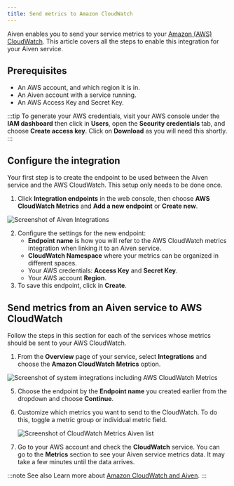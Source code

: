 ```yaml
---
title: Send metrics to Amazon CloudWatch
---
```


Aiven enables you to send your service metrics to your [Amazon (AWS)
CloudWatch](https://aws.amazon.com/cloudwatch/). This article covers all
the steps to enable this integration for your Aiven service.

## Prerequisites

-   An AWS account, and which region it is in.
-   An Aiven account with a service running.
-   An AWS Access Key and Secret Key.

:::tip
To generate your AWS credentials, visit your AWS console under the **IAM
dashboard** then click in **Users**, open the **Security credentials**
tab, and choose **Create access key**. Click on **Download** as you will
need this shortly.
:::

## Configure the integration

Your first step is to create the endpoint to be used between the Aiven
service and the AWS CloudWatch. This setup only needs to be done once.

1.  Click **Integration endpoints** in the web console, then choose
    **AWS CloudWatch Metrics** and **Add a new endpoint** or **Create
    new**.

![Screenshot of Aiven Integrations](/images/integrations/aiven-integrations.png)

2.  Configure the settings for the new endpoint:
    -   **Endpoint name** is how you will refer to the AWS CloudWatch
        metrics integration when linking it to an Aiven service.
    -   **CloudWatch Namespace** where your metrics can be organized in
        different spaces.
    -   Your AWS credentials: **Access Key** and **Secret Key**.
    -   Your AWS account **Region**.
3.  To save this endpoint, click in **Create**.

## Send metrics from an Aiven service to AWS CloudWatch

Follow the steps in this section for each of the services whose metrics
should be sent to your AWS CloudWatch.

1.  From the **Overview** page of your service, select **Integrations**
    and choose the **Amazon CloudWatch Metrics** option.

![Screenshot of system integrations including AWS CloudWatch Metrics](/images/integrations/cloudwatch-overview-integrations.png)

5.  Choose the endpoint by the **Endpoint name** you created earlier
    from the dropdown and choose **Continue**.

6.  Customize which metrics you want to send to the CloudWatch. To do
    this, toggle a metric group or individual metric field.

    ![Screenshot of CloudWatch Metrics Aiven list](/images/integrations/cloudwatch-metrics-list.png)

7.  Go to your AWS account and check the **CloudWatch** service. You can
    go to the **Metrics** section to see your Aiven service metrics
    data. It may take a few minutes until the data arrives.

:::note See also
Learn more about [Amazon CloudWatch and Aiven](/docs/integrations/cloudwatch).
:::
